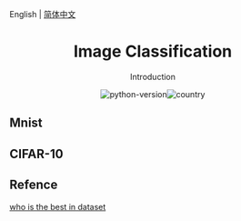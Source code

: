 English | [简体中文](./README.zh-CN.md)

<h1 align="center">Image Classification</h1>
<div align="center">

Introduction  

![python-version](https://img.shields.io/badge/python-3.6%20%7C%203.7-blue)![country](https://img.shields.io/badge/country-China-red)

</div>

## Mnist



## CIFAR-10



## Refence

[who is the best in dataset](http://rodrigob.github.io/are_we_there_yet/build/classification_datasets_results.html#4d4e495354)